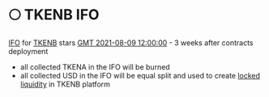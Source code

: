 # 🌕 TKENB IFO

[IFO](tkenb-ifo.md) for [TKENB](../tokenomics/tkenb.md) stars [GMT 2021-08-09 12:00:00](https://www.timeanddate.com/countdown/launch?iso=2021-08-09T12:00:00Z&font=sanserif&p0=769&csz=1&msg=GalaxyFinance.one%20|%20IFO%20TKENB) - 3 weeks after contracts deployment

* all collected TKENA in the IFO will be burned
* all collected USD in the IFO will be equal split and used to create [locked liquidity](locked-liquidity.md) in TKENB platform

